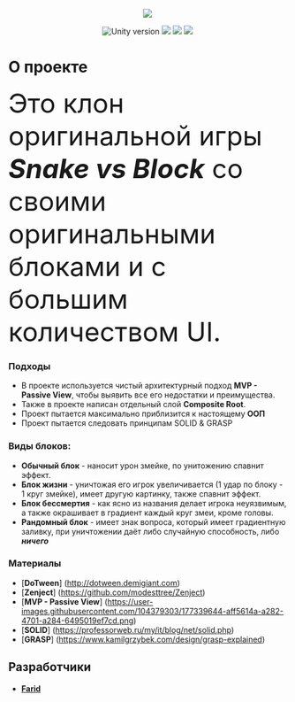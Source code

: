 <p align="center">
   <img src = "https://user-images.githubusercontent.com/104379303/177337705-9ba6c5b6-71e5-46c6-95fc-79816e31fabf.png">
</p>

<p align="center">
   <img src = "https://img.shields.io/badge/Движок-Unity%202021.2.5-blue" alt = "Unity version">
   <img src = "https://img.shields.io/badge/Язык-C%23-ff69b4">
  <img src = "https://img.shields.io/badge/Подход%20-MVP-red">
  <img src = "https://img.shields.io/badge/Платформа%20-Android-important" >
</p>


# **О проекте**
  <font size="48"> Это клон оригинальной игры  ***Snake **vs** Block*** со своими оригинальными блоками и с большим количеством UI.</font> 

### Подходы
 - В проекте используется чистый архитектурный подход **MVP - Passive View**, чтобы выявить все его недостатки и преимущества. 
 - Также в проекте написан отдельный слой **Composite Root**.
 - Проект пытается максимально приблизится к настоящему **ООП**
 - Проект пытается следовать принципам  SOLID & GRASP
 
### Виды блоков:
 - **Обычный блок** - наносит урон змейке, по унитожению спавнит эффект.
 - **Блок жизни** - уничтожая его игрок увеличивается (1 удар по блоку - 1 круг змейке), имеет другую картинку, также спавнит эффект.
 - **Блок бессмертия** - как ясно из названия делает игрока неуязвимым, а также окрашивает в градиент каждый круг змеи, кроме головы.
 - **Рандомный блок** - имеет знак вопроса, который имеет градиентную заливку, при уничтожении даёт либо случайную способность, либо ***ничего***

### Материалы

- [**DoTween**] (http://dotween.demigiant.com)
- [**Zenject**] (https://github.com/modesttree/Zenject)
- [**MVP - Passive View**] (https://user-images.githubusercontent.com/104379303/177339644-aff5614a-a282-4701-a284-6495019ef7cd.png)
- [**SOLID**] (https://professorweb.ru/my/it/blog/net/solid.php)
- [**GRASP**] (https://www.kamilgrzybek.com/design/grasp-explained)

## Разработчики

- [**Farid**](https://github.com/Farid357)
